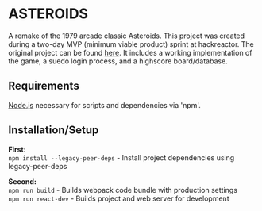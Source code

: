 # ASTEROIDS

A remake of the 1979 arcade classic Asteroids. This project was created during a two-day MVP (minimum viable product) sprint at hackreactor. The original project can be found [here](https://arcane-cliffs-76702.herokuapp.com/). It includes a working implementation of the game, a suedo login process, and a highscore board/database. 

## Requirements

[Node.js](https://nodejs.org) necessary for scripts and dependencies via 'npm'.

## Installation/Setup

__First:__  
`npm install --legacy-peer-deps` - Install project dependencies using legacy-peer-deps

__Second:__  
`npm run build` - Builds webpack code bundle with production settings   
`npm run react-dev` - Builds project and web server for development

